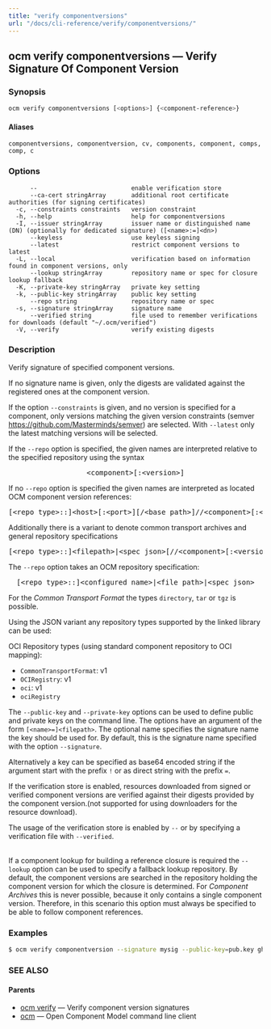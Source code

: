 ```yaml
---
title: "verify componentversions"
url: "/docs/cli-reference/verify/componentversions/"
---
```


## ocm verify componentversions &mdash; Verify Signature Of Component Version

### Synopsis

```bash
ocm verify componentversions [<options>] {<component-reference>}
```

#### Aliases

```text
componentversions, componentversion, cv, components, component, comps, comp, c
```

### Options

```text
      --                          enable verification store
      --ca-cert stringArray       additional root certificate authorities (for signing certificates)
  -c, --constraints constraints   version constraint
  -h, --help                      help for componentversions
  -I, --issuer stringArray        issuer name or distinguished name (DN) (optionally for dedicated signature) ([<name>:=]<dn>)
      --keyless                   use keyless signing
      --latest                    restrict component versions to latest
  -L, --local                     verification based on information found in component versions, only
      --lookup stringArray        repository name or spec for closure lookup fallback
  -K, --private-key stringArray   private key setting
  -k, --public-key stringArray    public key setting
      --repo string               repository name or spec
  -s, --signature stringArray     signature name
      --verified string           file used to remember verifications for downloads (default "~/.ocm/verified")
  -V, --verify                    verify existing digests
```

### Description

Verify signature of specified component versions.

If no signature name is given, only the digests are validated against the
registered ones at the component version.


If the option <code>--constraints</code> is given, and no version is specified
for a component, only versions matching the given version constraints
(semver https://github.com/Masterminds/semver) are selected.
With <code>--latest</code> only
the latest matching versions will be selected.


If the <code>--repo</code> option is specified, the given names are interpreted
relative to the specified repository using the syntax

<center>
    <pre>&lt;component>[:&lt;version>]</pre>
</center>

If no <code>--repo</code> option is specified the given names are interpreted
as located OCM component version references:

<center>
    <pre>[&lt;repo type>::]&lt;host>[:&lt;port>][/&lt;base path>]//&lt;component>[:&lt;version>]</pre>
</center>

Additionally there is a variant to denote common transport archives
and general repository specifications

<center>
    <pre>[&lt;repo type>::]&lt;filepath>|&lt;spec json>[//&lt;component>[:&lt;version>]]</pre>
</center>

The <code>--repo</code> option takes an OCM repository specification:

<center>
    <pre>[&lt;repo type>::]&lt;configured name>|&lt;file path>|&lt;spec json></pre>
</center>

For the *Common Transport Format* the types <code>directory</code>,
<code>tar</code> or <code>tgz</code> is possible.

Using the JSON variant any repository types supported by the
linked library can be used:

OCI Repository types (using standard component repository to OCI mapping):

  - <code>CommonTransportFormat</code>: v1
  - <code>OCIRegistry</code>: v1
  - <code>oci</code>: v1
  - <code>ociRegistry</code>


The <code>--public-key</code> and <code>--private-key</code> options can be
used to define public and private keys on the command line. The options have an
argument of the form <code>[&lt;name>=]&lt;filepath></code>. The optional name
specifies the signature name the key should be used for. By default, this is the
signature name specified with the option <code>--signature</code>.

Alternatively a key can be specified as base64 encoded string if the argument
start with the prefix <code>!</code> or as direct string with the prefix
<code>=</code>.

If the verification store is enabled, resources downloaded from
signed or verified component versions are verified against their digests
provided by the component version.(not supported for using downloaders for the
resource download).

The usage of the verification store is enabled by <code>--</code> or by
specifying a verification file with <code>--verified</code>.

\
If a component lookup for building a reference closure is required
the <code>--lookup</code>  option can be used to specify a fallback
lookup repository. By default, the component versions are searched in
the repository holding the component version for which the closure is
determined. For *Component Archives* this is never possible, because
it only contains a single component version. Therefore, in this scenario
this option must always be specified to be able to follow component
references.

### Examples

```bash
$ ocm verify componentversion --signature mysig --public-key=pub.key ghcr.io/open-component-model/ocm//ocm.software/ocm:0.17.0
```

### SEE ALSO

#### Parents

* [ocm verify](ocm_verify.md)	 &mdash; Verify component version signatures
* [ocm](ocm.md)	 &mdash; Open Component Model command line client

